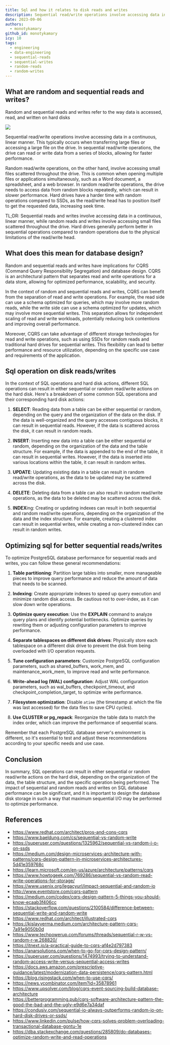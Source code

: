 ```yaml
---
title: Sql and how it relates to disk reads and writes
description: Sequential read/write operations involve accessing data in a continuous, linear manner. This typically occurs when transferring large files or accessing a large file on the drive. In sequential read/write operations, the drive can read or write data from a series of blocks, allowing for faster performance...
date: 2023-09-06
authors:
  - monotykamary
github_id: monotykamary
icy: 10
tags:
  - engineering
  - data-engineering
  - sequential-reads
  - sequential-writes
  - random-reads
  - random-writes
---
```


## What are random and sequential reads and writes?

Random and sequential reads and writes refer to the way data is accessed, read, and written on hard disks

![](assets/sql-and-how-it-relates-to-disk-reads-and-writes_disk-sequential-random-access.webp)

Sequential read/write operations involve accessing data in a continuous, linear manner. This typically occurs when transferring large files or accessing a large file on the drive. In sequential read/write operations, the drive can read or write data from a series of blocks, allowing for faster performance.

Random read/write operations, on the other hand, involve accessing small files scattered throughout the drive. This is common when opening multiple files or applications simultaneously, such as a Word document, a spreadsheet, and a web browser. In random read/write operations, the drive needs to access data from random blocks repeatedly, which can result in slower performance. Hard drives have a harder time with random operations compared to SSDs, as the read/write head has to position itself to get the requested data, increasing seek time.

TL;DR: Sequential reads and writes involve accessing data in a continuous, linear manner, while random reads and writes involve accessing small files scattered throughout the drive. Hard drives generally perform better in sequential operations compared to random operations due to the physical limitations of the read/write head.

## What does this mean for database design?

Random and sequential reads and writes have implications for CQRS (Command Query Responsibility Segregation) and database design. CQRS is an architectural pattern that separates read and write operations for a data store, allowing for optimized performance, scalability, and security.

In the context of random and sequential reads and writes, CQRS can benefit from the separation of read and write operations. For example, the read side can use a schema optimized for queries, which may involve more random reads, while the write side can use a schema optimized for updates, which may involve more sequential writes. This separation allows for independent scaling of read and write workloads, potentially reducing lock contentions and improving overall performance.

Moreover, CQRS can take advantage of different storage technologies for read and write operations, such as using SSDs for random reads and traditional hard drives for sequential writes. This flexibility can lead to better performance and resource utilization, depending on the specific use case and requirements of the application.

## Sql operation on disk reads/writes

In the context of SQL operations and hard disk actions, different SQL operations can result in either sequential or random read/write actions on the hard disk. Here's a breakdown of some common SQL operations and their corresponding hard disk actions:

1. **SELECT**: Reading data from a table can be either sequential or random, depending on the query and the organization of the data on the disk. If the data is well-organized and the query accesses contiguous blocks, it can result in sequential reads. However, if the data is scattered across the disk, it can result in random reads.

2. **INSERT**: Inserting new data into a table can be either sequential or random, depending on the organization of the data and the table structure. For example, if the data is appended to the end of the table, it can result in sequential writes. However, if the data is inserted into various locations within the table, it can result in random writes.

3. **UPDATE**: Updating existing data in a table can result in random read/write operations, as the data to be updated may be scattered across the disk.

4. **DELETE**: Deleting data from a table can also result in random read/write operations, as the data to be deleted may be scattered across the disk.

5. **INDEX**ing: Creating or updating indexes can result in both sequential and random read/write operations, depending on the organization of the data and the index structure. For example, creating a clustered index can result in sequential writes, while creating a non-clustered index can result in random writes.

## Optimizing sql for better sequential reads/writes

To optimize PostgreSQL database performance for sequential reads and writes, you can follow these general recommendations:

1. **Table partitioning**: Partition large tables into smaller, more manageable pieces to improve query performance and reduce the amount of data that needs to be scanned.

2. **Indexing**: Create appropriate indexes to speed up query execution and minimize random disk access. Be cautious not to over-index, as it can slow down write operations.

3. **Optimize query execution**: Use the **EXPLAIN** command to analyze query plans and identify potential bottlenecks. Optimize queries by rewriting them or adjusting configuration parameters to improve performance.

4. **Separate tablespaces on different disk drives**: Physically store each tablespace on a different disk drive to prevent the disk from being overloaded with I/O operation requests.

5. **Tune configuration parameters**: Customize PostgreSQL configuration parameters, such as shared_buffers, work_mem, and maintenance_work_mem, to improve read and write performance.

6. **Write-ahead log (WAL) configuration**: Adjust WAL configuration parameters, such as wal_buffers, checkpoint_timeout, and checkpoint_completion_target, to optimize write performance.

7. **Filesystem optimization**: Disable `atime` (the timestamp at which the file was last accessed) for the data files to save CPU cycles).

8. **Use CLUSTER or pg_repack**: Reorganize the table data to match the index order, which can improve the performance of sequential scans.

Remember that each PostgreSQL database server's environment is different, so it's essential to test and adjust these recommendations according to your specific needs and use case.

## Conclusion

In summary, SQL operations can result in either sequential or random read/write actions on the hard disk, depending on the organization of the data, the table structure, and the specific operation being performed. The impact of sequential and random reads and writes on SQL database performance can be significant, and it is important to design the database disk storage in such a way that maximum sequential I/O may be performed to optimize performance.

## References

- https://www.redhat.com/architect/pros-and-cons-cqrs
- https://www.baeldung.com/cs/sequential-vs-random-write
- https://superuser.com/questions/1325962/sequential-vs-random-i-o-on-ssds
- https://medium.com/design-microservices-architecture-with-patterns/cqrs-design-pattern-in-microservices-architectures-5d41e359768c
- https://learn.microsoft.com/en-us/azure/architecture/patterns/cqrs
- https://www.howtogeek.com/769286/sequential-vs-random-read-write-operations-for-storage/
- https://www.usenix.org/legacyurl/impact-sequential-and-random-io
- http://www.eventstore.com/cqrs-pattern
- https://medium.com/codex/cqrs-design-pattern-5-things-you-should-know-ecaab3f406cc
- https://stackoverflow.com/questions/2100584/difference-between-sequential-write-and-random-write
- https://www.redhat.com/architect/illustrated-cqrs
- https://kislayverma.medium.com/architecture-pattern-cqrs-7a91e9050b0d
- https://www.techpowerup.com/forums/threads/sequential-r-w-vs-random-r-w.268820/
- https://itnext.io/a-practical-guide-to-cqrs-af4e2d797383
- https://anarsolutions.com/when-to-go-for-cqrs-design-pattern/
- https://superuser.com/questions/1474993/trying-to-understand-random-access-write-versus-sequential-access-writes
- https://docs.aws.amazon.com/prescriptive-guidance/latest/modernization-data-persistence/cqrs-pattern.html
- https://blog.risingstack.com/when-to-use-cqrs/
- https://news.ycombinator.com/item?id=35878961
- https://www.upsolver.com/blog/cqrs-event-sourcing-build-database-architecture
- https://betterprogramming.pub/cqrs-software-architecture-pattern-the-good-the-bad-and-the-ugly-e9d6e7a34daf
- https://condusiv.com/sequential-io-always-outperforms-random-io-on-hard-disk-drives-or-ssds/
- https://www.linkedin.com/pulse/how-cqrs-solves-problem-overloading-transactional-database-gontu-1e
- https://dba.stackexchange.com/questions/285809/do-databases-optimize-random-write-and-read-operations
